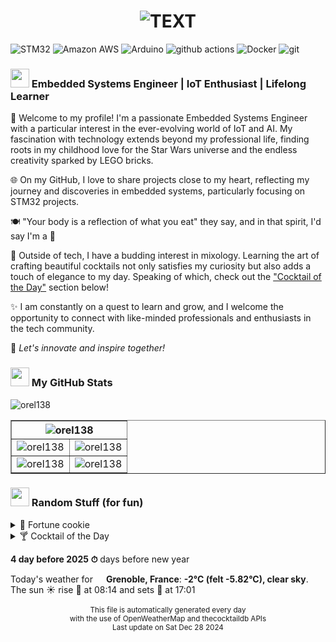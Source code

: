 
<!-- Beginning of the rendered Markdown -->

<h1 align="center">
  <picture>
    <source media="(prefers-color-scheme: dark)" srcset="assets/banner_dark_theme/dark-banner-1.png">
    <source media="(prefers-color-scheme: light)" srcset="assets/banner_light_theme/light-banner-darth-vader.png">
    <img alt="TEXT" src="assets/banner_light_theme/<#banner_light>">
  </picture>
</h1>

<p>
<img alt="STM32" src="https://img.shields.io/badge/STM32%20-%20?style=flat-square&logo=stmicroelectronics&logoColor=white&color=03234b" />
<img alt="Amazon AWS" src="https://img.shields.io/badge/Amazon%20AWS%20-%20?style=flat-square&logo=amazonaws&logoColor=white&color=232f3e" />
<img alt="Arduino" src="https://img.shields.io/badge/Arduino%20-%20?style=flat-square&logo=arduino&logoColor=white&color=00878f" />
<img alt="github actions" src="https://img.shields.io/badge/Github%20Actions%20-%20?style=flat-square&logo=github-actions&logoColor=white&color=2088ff" />
<img alt="Docker" src="https://img.shields.io/badge/Docker%20-%20?style=flat-square&logo=docker&logoColor=white&color=2496ed" />
<img alt="git" src="https://img.shields.io/badge/Git%20-%20?style=flat-square&logo=git&logoColor=white&color=f05032" />
</p>

<h3 align="left"><img src="https://emojis.slackmojis.com/emojis/images/1531849430/4246/blob-sunglasses.gif?1531849430" width="30"/>
Embedded Systems Engineer | IoT Enthusiast | Lifelong Learner
</h3>

🚀 Welcome to my profile!
I'm a passionate Embedded Systems Engineer with a particular interest in the 
ever-evolving world of IoT and AI.
My fascination with technology extends beyond my professional life, finding roots in my childhood love for the Star Wars universe and the endless creativity sparked by LEGO bricks.

🌐 On my GitHub, I love to share projects close to my heart, reflecting my journey and discoveries in embedded systems, particularly focusing on STM32 projects.

🍽️ "Your body is a reflection of what you eat" they say, and in that spirit, I'd say I'm a 🍩

🍹 Outside of tech, I have a budding interest in mixology. Learning the art of crafting beautiful cocktails not only satisfies my curiosity but also adds a touch of elegance to my day. Speaking of which, check out the <a href="#cocktail">"Cocktail of the Day"</a> section below!

✨ I am constantly on a quest to learn and grow, and I welcome the opportunity to connect with like-minded professionals and enthusiasts in the tech community.

🔗 <i>Let's innovate and inspire together!</i>

<h3 align="left">
<img src="https://emojis.slackmojis.com/emojis/images/1643789901/51874/stonks.png?1643789901" width="30"/>
My GitHub Stats
</h3>

<img alt="orel138" src="https://komarev.com/ghpvc/?username=orel138&label=Profile%20views&color=ffbe6f&style=flat-square" />

<table border="1">
  <tr>
    <th colspan="2"><img alt="orel138" src="http://github-profile-summary-cards.vercel.app/api/cards/profile-details?username=Orel138&theme=nord_bright" /></th>
  </tr>
  <tr>
    <td><img alt="orel138" src="http://github-profile-summary-cards.vercel.app/api/cards/repos-per-language?username=Orel138&theme=nord_bright" /></td>
    <td><img alt="orel138" src="http://github-profile-summary-cards.vercel.app/api/cards/most-commit-language?username=Orel138&theme=nord_bright" /></td>
  </tr>
  <tr>
    <td><img alt="orel138" src="http://github-profile-summary-cards.vercel.app/api/cards/stats?username=Orel138&theme=nord_bright" /></td>
    <td><img alt="orel138" src="http://github-profile-summary-cards.vercel.app/api/cards/productive-time?username=Orel138&theme=nord_bright&utcOffset=8" /></td>
  </tr>
</table>

<h3 align="left"><img src="https://emojis.slackmojis.com/emojis/images/1643514974/10003/catjam.gif?1643514974" width="30"/>
Random Stuff (for fun)
</h3>

<details>
  <summary>🥠 Fortune cookie</summary>
AWAKE! FEAR! FIRE! FOES! AWAKE!	FEAR! FIRE! FOES!		AWAKE! AWAKE!		-- J. R. R. Tolkien
</details>

<details>
  <a name="cocktail"></a>
  <summary>🍸 Cocktail of the Day</summary>

<div align="center">
  <table>
    <tr>
      <td><div align="center"><strong>Freddy Kruger</strong></div></td>
    </tr>
    <tr>
      <td><div align="center"><img alt="Cocktail Image" src="https://www.thecocktaildb.com/images/media/drink/tuppuq1461866798.jpg/preview" /></div></td>
    </tr>
    <tr>
      <td><b>Type of glass:</b> Shot glass</td>
    </tr>
    <tr>
      <td><b>Ingredients:</b> 1/2 oz  Jägermeister, 1/2 oz  Sambuca, 1/2 oz  Vodka</td>
    </tr>
    <tr>
      <td><b>Instructions:</b> make it an ample size shot!!</td>
    </tr>
  </table>
</div>
<div align="center">
  <sub>
  ⚠️ Alcohol abuse is dangerous for your health, drink in moderation!
  </div>
<br>
</details>

**4 day before 2025 ⏱** days before new year

<div align="left">
  Today's weather for <img src="https://cdn-icons-png.flaticon.com/512/197/197560.png" width="13"/> <b>Grenoble, France</b>: <b>-2°C (felt -5.82°C), clear sky</b>.
  </div>
<div align="left">
  The sun ☀️ rise 🌄 at 08:14 and sets 🌇 at 17:01
  </div>
<br>

<div align="center">
  <sub>
  This file is automatically generated every day
  </div>
<div align="center">
  <sub>
  with the use of OpenWeatherMap and thecocktaildb APIs
  </div>
<div align="center">
  <sub>
  Last update on Sat Dec 28 2024
  </div>
<br>

<!-- End of the rendered Markdown -->
<!-- The following content will not appear in the rendered Markdown -->
